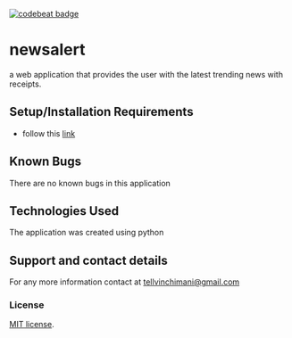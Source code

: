[![codebeat badge](https://codebeat.co/badges/3eca6d6c-6571-4512-b4fc-3f7ab6211ab8)](https://codebeat.co/projects/github-com-tellvinch-newsalert-master)
# newsalert
a web application that provides the user with the latest trending news with receipts.

## Setup/Installation Requirements
* follow this [link](https://github.com/Tellvinch/newsalert)

## Known Bugs
There are no known bugs in this application
## Technologies Used
The application was created using python
## Support and contact details
For any  more information contact at tellvinchimani@gmail.com
### License
<a href="https://opensource.org/licenses/MIT">MIT license<a>.